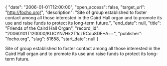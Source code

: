 {
  "date": "2006-01-01T12:00:00", 
  "open_access": false, 
  "target_url": "http://focho.org/", 
  "description": "Site of group established to foster contact among all those interested in the Caird Hall organ and to promote its use and raise funds to protect its long-term future.", 
  "end_date": null, 
  "title": "Friends of the Caird Hall Organ", 
  "record_id": "20060101T120000/KUCYN7Hk2T1czRCdu8DE+A==", 
  "publisher": "focho.org", 
  "slug": 51658, 
  "start_date": null
}

Site of group established to foster contact among all those interested in the Caird Hall organ and to promote its use and raise funds to protect its long-term future.